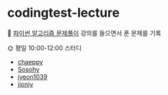 # codingtest-lecture


📝 <a href="https://www.inflearn.com/course/%ED%8C%8C%EC%9D%B4%EC%8D%AC-%EC%95%8C%EA%B3%A0%EB%A6%AC%EC%A6%98-%EB%AC%B8%EC%A0%9C%ED%92%80%EC%9D%B4-%EC%BD%94%EB%94%A9%ED%85%8C%EC%8A%A4%ED%8A%B8">파이썬 알고리즘 문제풀이</a> 강의를 들으면서 푼 문제를 기록

🌞 평일 10:00-12:00 스터디
  -  <a href="https://github.com/chaeppy">chaeppy</a>
  -  <a href="https://github.com/Sosohy">Sosohy</a>
  -  <a href="https://github.com/jyeon1039">jyeon1039</a>
  -  <a href="https://github.com/jioniy">jioniy</a>
